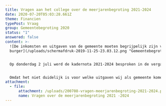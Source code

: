 ```yaml
---
title: Vragen aan het college over de meerjarenbegroting 2021-2024
date: 2020-07-20T05:03:28.661Z
theme: Financien
typePost: Vraag
group: Gemeentebegroting 2020
status: "1"
answered: false
content: >-
  ![De inkomsten en uitgaven van de gemeente moeten begrijpelijk zijn voor de
  burger](/uploads/schermafdruk-2019-11-25-23.03.12.png "Gemeentebegroting")


  Op donderdag 2 juli werd de kadernota 2021-2024 besproken in de vergadering van de gemeenteraad. De kadernota beschrijft de financiële ontwikkelingen binnen onze gemeente voor de komende 4 jaar. Gezien de huidige economische crisis en de vele en soms kostbare projecten in en om onze gemeente, is het belangrijk onze bewoners te informeren over de gevolgen hiervan op de kwaliteit van onze leefomgeving en de lange termijn financiële stabiliteit van onze gemeente.


  Omdat het niet duidelijk is voor welke uitgaven wij als gemeente komen te staan, heeft VughtParticipeert een aantal vragen gesteld aan het college (zie bijlage). Zodra wij antwoorden hebben ontvangen zullen wij u op deze plaats daarover informeren.
attachment:
  - file:
      attachment: /uploads/200708-vragen-meerjarenbegroting-2021-2024.pdf
      name: Vragen over de meerjarenbegroting 2021 -2024
---
```

